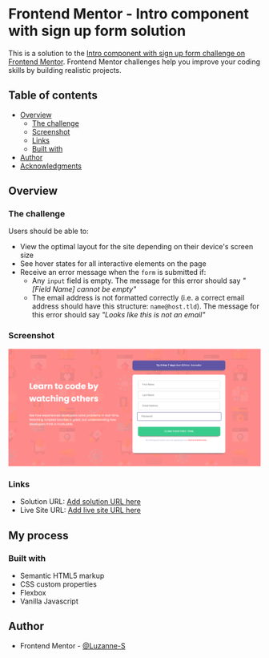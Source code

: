 # Frontend Mentor - Intro component with sign up form solution

This is a solution to the [Intro component with sign up form challenge on Frontend Mentor](https://www.frontendmentor.io/challenges/intro-component-with-signup-form-5cf91bd49edda32581d28fd1). Frontend Mentor challenges help you improve your coding skills by building realistic projects. 

## Table of contents

- [Overview](#overview)
  - [The challenge](#the-challenge)
  - [Screenshot](#screenshot)
  - [Links](#links)
  - [Built with](#built-with)
- [Author](#author)
- [Acknowledgments](#acknowledgments)



## Overview

### The challenge

Users should be able to:

- View the optimal layout for the site depending on their device's screen size
- See hover states for all interactive elements on the page
- Receive an error message when the `form` is submitted if:
  - Any `input` field is empty. The message for this error should say *"[Field Name] cannot be empty"*
  - The email address is not formatted correctly (i.e. a correct email address should have this structure: `name@host.tld`). The message for this error should say *"Looks like this is not an email"*

### Screenshot

![](images/Sign-up.png)


### Links

- Solution URL: [Add solution URL here](https://github.com/Luzanne-S/Intro-component-with-sign-up-form-challenge-hub)
- Live Site URL: [Add live site URL here](https://luzanne-s.github.io/Intro-component-with-sign-up-form-challenge-hub/)

## My process

### Built with

- Semantic HTML5 markup
- CSS custom properties
- Flexbox
- Vanilla Javascript


## Author

- Frontend Mentor - [@Luzanne-S](https://www.frontendmentor.io/profile/Luzanne-S)

